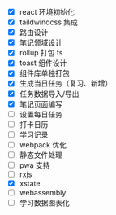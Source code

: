- [x] react 环境初始化
- [x] taildwindcss 集成
- [x] 路由设计
- [x] 笔记领域设计
- [x] rollup 打包 ts
- [x] toast 组件设计
- [x] 组件库单独打包
- [x] 生成当日任务（复习、新增）
- [x] 任务数据导入/导出
- [x] 笔记页面编写
- [ ] 设置每日任务
- [ ] 打卡日历
- [ ] 学习记录
- [ ] webpack 优化
- [ ] 静态文件处理
- [ ] pwa 支持
- [ ] rxjs
- [x] xstate
- [ ] webassembly
- [ ] 学习数据图表化
